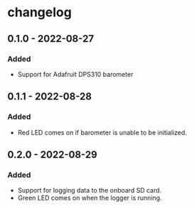 # changelog


## 0.1.0 - 2022-08-27

### Added
- Support for Adafruit DPS310 barometer



## 0.1.1 - 2022-08-28

### Added
- Red LED comes on if barometer is unable to be initialized.



## 0.2.0 - 2022-08-29

### Added
- Support for logging data to the onboard SD card.
- Green LED comes on when the logger is running.
